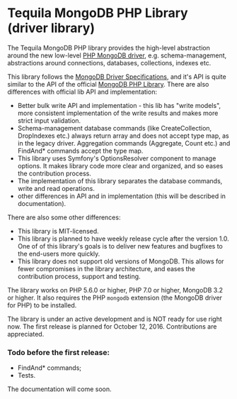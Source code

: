 # Tequila MongoDB PHP Library (driver library)

The Tequila MongoDB PHP library provides the high-level abstraction around the new low-level [PHP MongoDB driver](https://github.com/mongodb/mongo-php-driver), e.g.
schema-management, abstractions around connections, databases, collections, indexes etc.

This library follows the [MongoDB Driver Specifications](https://github.com/mongodb/specifications), and it's API is quite similar to the API of the official [MongoDB PHP Library](https://github.com/mongodb/mongo-php-library).
There are also differences with official lib API and implementation:
- Better bulk write API and implementation - this lib has "write models", more consistent implementation of the write results and makes more strict input validation.
- Schema-management database commands (like CreateCollection, DropIndexes etc.) always return array and does not accept type map, as in the legacy driver. Aggregation commands (Aggregate, Count etc.) and FindAnd* commands accept the type map. 
- This library uses Symfony's OptionsResolver component to manage options. It makes library code more clear and organized, and so eases the contribution process.
- The implementation of this library separates the database commands, write and read operations.
- other differences in API and in implementation (this will be described in documentation).

There are also some other differences:
- This library is MIT-licensed.
- This library is planned to have weekly release cycle after the version 1.0. One of of this library's goals is to deliver new features and bugfixes to the end-users more quickly.
- This library does not support old versions of MongoDB. This allows for fewer compromises in the library architecture, and eases the contribution process, support and testing. 

The library works on PHP 5.6.0 or higher, PHP 7.0 or higher, MongoDB 3.2 or higher. It also requires the PHP `mongodb` extension (the MongoDB driver for PHP) to be installed.

The library is under an active development and is NOT ready for use right now. The first release is planned for October 12, 2016.
Contributions are appreciated.

### Todo before the first release:

- FindAnd* commands;
- Tests.

The documentation will come soon.

